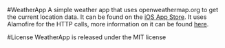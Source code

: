 #WeatherApp
A simple weather app that uses openweathermap.org to get the current location data. It can be found on the [iOS App Store](https://itunes.apple.com/us/app/id1076801418). It uses Alamofire for the HTTP calls, more information on it can be found [here](https://github.com/Alamofire/Alamofire).

#License
WeatherApp is released under the MIT license